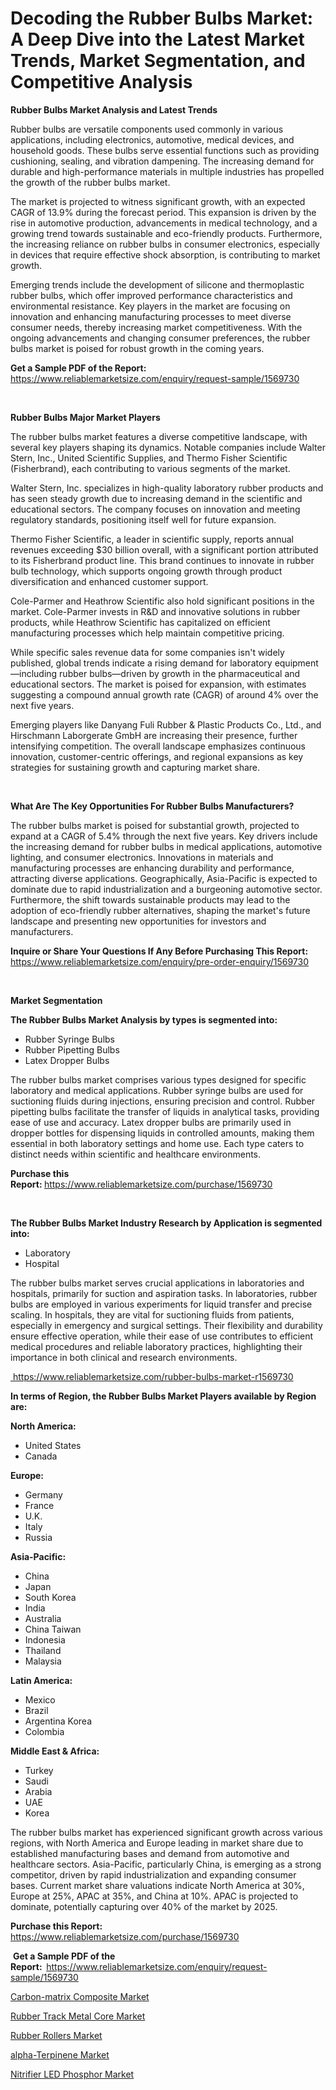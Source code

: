 <p><h1>Decoding the Rubber Bulbs Market: A Deep Dive into the Latest Market Trends, Market Segmentation, and Competitive Analysis</h1></p><p><strong>Rubber Bulbs Market Analysis and Latest Trends</strong></p>
<p><p>Rubber bulbs are versatile components used commonly in various applications, including electronics, automotive, medical devices, and household goods. These bulbs serve essential functions such as providing cushioning, sealing, and vibration dampening. The increasing demand for durable and high-performance materials in multiple industries has propelled the growth of the rubber bulbs market.</p><p>The market is projected to witness significant growth, with an expected CAGR of 13.9% during the forecast period. This expansion is driven by the rise in automotive production, advancements in medical technology, and a growing trend towards sustainable and eco-friendly products. Furthermore, the increasing reliance on rubber bulbs in consumer electronics, especially in devices that require effective shock absorption, is contributing to market growth.</p><p>Emerging trends include the development of silicone and thermoplastic rubber bulbs, which offer improved performance characteristics and environmental resistance. Key players in the market are focusing on innovation and enhancing manufacturing processes to meet diverse consumer needs, thereby increasing market competitiveness. With the ongoing advancements and changing consumer preferences, the rubber bulbs market is poised for robust growth in the coming years.</p></p>
<p><strong>Get a Sample PDF of the Report:&nbsp;</strong> <a href="https://www.reliablemarketsize.com/enquiry/request-sample/1569730?utm_campaign=1349&utm_medium=2&utm_source=Github&utm_content=ia&utm_term=14102024&utm_id=rubber-bulbs">https://www.reliablemarketsize.com/enquiry/request-sample/1569730</a></p>
<p>&nbsp;</p>
<p><strong>Rubber Bulbs Major Market Players</strong></p>
<p><p>The rubber bulbs market features a diverse competitive landscape, with several key players shaping its dynamics. Notable companies include Walter Stern, Inc., United Scientific Supplies, and Thermo Fisher Scientific (Fisherbrand), each contributing to various segments of the market.</p><p>Walter Stern, Inc. specializes in high-quality laboratory rubber products and has seen steady growth due to increasing demand in the scientific and educational sectors. The company focuses on innovation and meeting regulatory standards, positioning itself well for future expansion.</p><p>Thermo Fisher Scientific, a leader in scientific supply, reports annual revenues exceeding $30 billion overall, with a significant portion attributed to its Fisherbrand product line. This brand continues to innovate in rubber bulb technology, which supports ongoing growth through product diversification and enhanced customer support.</p><p>Cole-Parmer and Heathrow Scientific also hold significant positions in the market. Cole-Parmer invests in R&D and innovative solutions in rubber products, while Heathrow Scientific has capitalized on efficient manufacturing processes which help maintain competitive pricing.</p><p>While specific sales revenue data for some companies isn't widely published, global trends indicate a rising demand for laboratory equipment—including rubber bulbs—driven by growth in the pharmaceutical and educational sectors. The market is poised for expansion, with estimates suggesting a compound annual growth rate (CAGR) of around 4% over the next five years.</p><p>Emerging players like Danyang Fuli Rubber & Plastic Products Co., Ltd., and Hirschmann Laborgerate GmbH are increasing their presence, further intensifying competition. The overall landscape emphasizes continuous innovation, customer-centric offerings, and regional expansions as key strategies for sustaining growth and capturing market share.</p></p>
<p>&nbsp;</p>
<p><strong>What Are The Key Opportunities For Rubber Bulbs Manufacturers?</strong></p>
<p><p>The rubber bulbs market is poised for substantial growth, projected to expand at a CAGR of 5.4% through the next five years. Key drivers include the increasing demand for rubber bulbs in medical applications, automotive lighting, and consumer electronics. Innovations in materials and manufacturing processes are enhancing durability and performance, attracting diverse applications. Geographically, Asia-Pacific is expected to dominate due to rapid industrialization and a burgeoning automotive sector. Furthermore, the shift towards sustainable products may lead to the adoption of eco-friendly rubber alternatives, shaping the market's future landscape and presenting new opportunities for investors and manufacturers.</p></p>
<p><strong>Inquire or Share Your Questions If Any Before Purchasing This Report:</strong> <a href="https://www.reliablemarketsize.com/enquiry/pre-order-enquiry/1569730?utm_campaign=1349&utm_medium=2&utm_source=Github&utm_content=ia&utm_term=14102024&utm_id=rubber-bulbs">https://www.reliablemarketsize.com/enquiry/pre-order-enquiry/1569730</a></p>
<p>&nbsp;</p>
<p><strong>Market Segmentation</strong></p>
<p><strong>The Rubber Bulbs Market Analysis by types is segmented into:</strong></p>
<p><ul><li>Rubber Syringe Bulbs</li><li>Rubber Pipetting Bulbs</li><li>Latex Dropper Bulbs</li></ul></p>
<p><p>The rubber bulbs market comprises various types designed for specific laboratory and medical applications. Rubber syringe bulbs are used for suctioning fluids during injections, ensuring precision and control. Rubber pipetting bulbs facilitate the transfer of liquids in analytical tasks, providing ease of use and accuracy. Latex dropper bulbs are primarily used in dropper bottles for dispensing liquids in controlled amounts, making them essential in both laboratory settings and home use. Each type caters to distinct needs within scientific and healthcare environments.</p></p>
<p><strong>Purchase this Report:&nbsp;</strong><a href="https://www.reliablemarketsize.com/purchase/1569730?utm_campaign=1349&utm_medium=2&utm_source=Github&utm_content=ia&utm_term=14102024&utm_id=rubber-bulbs">https://www.reliablemarketsize.com/purchase/1569730</a></p>
<p>&nbsp;</p>
<p><strong>The Rubber Bulbs Market Industry Research by Application is segmented into:</strong></p>
<p><ul><li>Laboratory</li><li>Hospital</li></ul></p>
<p><p>The rubber bulbs market serves crucial applications in laboratories and hospitals, primarily for suction and aspiration tasks. In laboratories, rubber bulbs are employed in various experiments for liquid transfer and precise scaling. In hospitals, they are vital for suctioning fluids from patients, especially in emergency and surgical settings. Their flexibility and durability ensure effective operation, while their ease of use contributes to efficient medical procedures and reliable laboratory practices, highlighting their importance in both clinical and research environments.</p></p>
<p><a href="https://www.reliablemarketsize.com/rubber-bulbs-market-r1569730?utm_campaign=1349&utm_medium=2&utm_source=Github&utm_content=ia&utm_term=14102024&utm_id=rubber-bulbs">&nbsp;https://www.reliablemarketsize.com/rubber-bulbs-market-r1569730</a></p>
<p><strong>In terms of Region, the Rubber Bulbs Market Players available by Region are:</strong></p>
<p>
    <p> <strong> North America: </strong>
        <ul>
            <li>United States</li>
            <li>Canada</li>
        </ul>
        </p> 
    <p> <strong> Europe: </strong>
        <ul>
            <li>Germany</li>
            <li>France</li>
            <li>U.K.</li>
            <li>Italy</li>
            <li>Russia</li>
        </ul>
        </p> 
    <p> <strong> Asia-Pacific: </strong>
        <ul>
            <li>China</li>
            <li>Japan</li>
            <li>South Korea</li>
            <li>India</li>
            <li>Australia</li>
            <li>China Taiwan</li>
            <li>Indonesia</li>
            <li>Thailand</li>
            <li>Malaysia</li>
        </ul>
        </p> 
    <p> <strong> Latin America: </strong>
        <ul>
            <li>Mexico</li>
            <li>Brazil</li>
            <li>Argentina Korea</li>
            <li>Colombia</li>
        </ul>
        </p> 
    <p> <strong> Middle East & Africa: </strong>
        <ul>
            <li>Turkey</li>
            <li>Saudi</li>
            <li>Arabia</li>
            <li>UAE</li>
            <li>Korea</li>
        </ul>
    </p>
    </p>
<p><p>The rubber bulbs market has experienced significant growth across various regions, with North America and Europe leading in market share due to established manufacturing bases and demand from automotive and healthcare sectors. Asia-Pacific, particularly China, is emerging as a strong competitor, driven by rapid industrialization and expanding consumer bases. Current market share valuations indicate North America at 30%, Europe at 25%, APAC at 35%, and China at 10%. APAC is projected to dominate, potentially capturing over 40% of the market by 2025.</p></p>
<p><strong>Purchase this Report: </strong><a href="https://www.reliablemarketsize.com/purchase/1569730?utm_campaign=1349&utm_medium=2&utm_source=Github&utm_content=ia&utm_term=14102024&utm_id=rubber-bulbs">https://www.reliablemarketsize.com/purchase/1569730</a></p>
<p>&nbsp;<strong>Get a Sample PDF of the Report:&nbsp;&nbsp;</strong><a href="https://www.reliablemarketsize.com/enquiry/request-sample/1569730?utm_campaign=1349&utm_medium=2&utm_source=Github&utm_content=ia&utm_term=14102024&utm_id=rubber-bulbs">https://www.reliablemarketsize.com/enquiry/request-sample/1569730</a></p>
<p><strong></strong></p>
<p><p><a href="https://www.linkedin.com/pulse/global-perspectives-carbon-matrix-composite-market-trends-forecast-kn56e?trk=public_post_embed_feed-article-content&utm_campaign=1349&utm_medium=2&utm_source=Github&utm_content=ia&utm_term=14102024&utm_id=rubber-bulbs">Carbon-matrix Composite Market</a></p><p><a href="https://github.com/jeyspsang/Market-Research-Report-List-1/blob/main/rubber-track-metal-core-market.md?utm_campaign=1349&utm_medium=2&utm_source=Github&utm_content=ia&utm_term=14102024&utm_id=rubber-bulbs">Rubber Track Metal Core Market</a></p><p><a href="https://github.com/gabrielleq8bung/Market-Research-Report-List-1/blob/main/rubber-rollers-market.md?utm_campaign=1349&utm_medium=2&utm_source=Github&utm_content=ia&utm_term=14102024&utm_id=rubber-bulbs">Rubber Rollers Market</a></p><p><a href="https://www.linkedin.com/pulse/global-alpha-terpinene-market-exploring-share-trends-future-fcyre?utm_campaign=1349&utm_medium=2&utm_source=Github&utm_content=ia&utm_term=14102024&utm_id=rubber-bulbs">alpha-Terpinene Market</a></p><p><a href="https://www.linkedin.com/pulse/nitrifier-led-phosphor-industry-sector-new-technologies-market-qymhe?trk=public_post_embed_feed-article-content&utm_campaign=1349&utm_medium=2&utm_source=Github&utm_content=ia&utm_term=14102024&utm_id=rubber-bulbs">Nitrifier LED Phosphor Market</a></p></p>